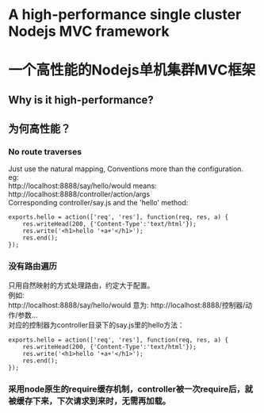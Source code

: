 A high-performance single cluster Nodejs MVC framework
======================================================
一个高性能的Nodejs单机集群MVC框架
=================================
Why is it high-performance?
--------------------------
为何高性能？
-----------
### No route traverses
Just use the natural mapping, Conventions more than the configuration.<br/>
eg:<br/>
http://localhost:8888/say/hello/would  means: http://localhost:8888/controller/action/args<br/>
Corresponding controller/say.js and the 'hello' method: <br/>
```
exports.hello = action(['req', 'res'], function(req, res, a) {
    res.writeHead(200, {'Content-Type':'text/html'});
    res.write('<h1>hello '+a+'</h1>');
    res.end();
});
```
### 没有路由遍历
只用自然映射的方式处理路由，约定大于配置。<br/>
例如:<br/>
http://localhost:8888/say/hello/would  意为: http://localhost:8888/控制器/动作/参数...<br/>
对应的控制器为controller目录下的say.js里的hello方法：<br/>
```
exports.hello = action(['req', 'res'], function(req, res, a) {
    res.writeHead(200, {'Content-Type':'text/html'});
    res.write('<h1>hello '+a+'</h1>');
    res.end();
});
```

### 采用node原生的require缓存机制，controller被一次require后，就被缓存下来，下次请求到来时，无需再加载。
